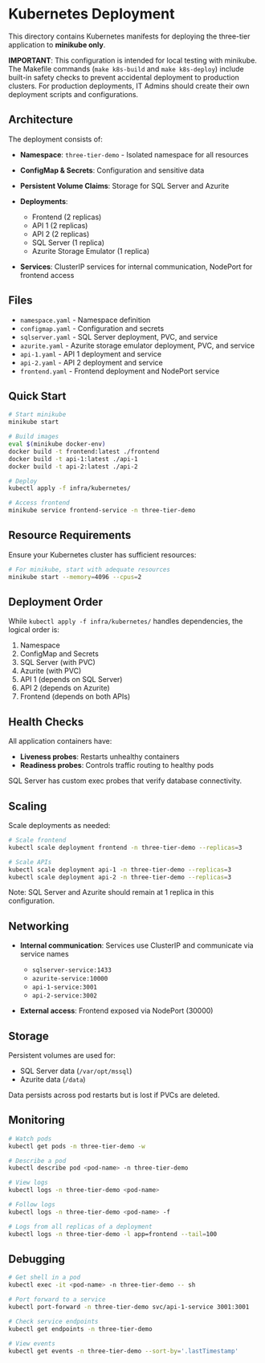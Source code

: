 # Kubernetes Deployment

This directory contains Kubernetes manifests for deploying the three-tier application to **minikube only**.

**IMPORTANT**: This configuration is intended for local testing with minikube. The Makefile commands (`make k8s-build` and `make k8s-deploy`) include built-in safety checks to prevent accidental deployment to production clusters. For production deployments, IT Admins should create their own deployment scripts and configurations.

## Architecture

The deployment consists of:

- **Namespace**: `three-tier-demo` - Isolated namespace for all resources
- **ConfigMap & Secrets**: Configuration and sensitive data
- **Persistent Volume Claims**: Storage for SQL Server and Azurite
- **Deployments**:
   - Frontend (2 replicas)
   - API 1 (2 replicas)
   - API 2 (2 replicas)
   - SQL Server (1 replica)
   - Azurite Storage Emulator (1 replica)

- **Services**: ClusterIP services for internal communication, NodePort for frontend access

## Files

- `namespace.yaml` - Namespace definition
- `configmap.yaml` - Configuration and secrets
- `sqlserver.yaml` - SQL Server deployment, PVC, and service
- `azurite.yaml` - Azurite storage emulator deployment, PVC, and service
- `api-1.yaml` - API 1 deployment and service
- `api-2.yaml` - API 2 deployment and service
- `frontend.yaml` - Frontend deployment and NodePort service

## Quick Start

```bash
# Start minikube
minikube start

# Build images
eval $(minikube docker-env)
docker build -t frontend:latest ./frontend
docker build -t api-1:latest ./api-1
docker build -t api-2:latest ./api-2

# Deploy
kubectl apply -f infra/kubernetes/

# Access frontend
minikube service frontend-service -n three-tier-demo
```

## Resource Requirements

Ensure your Kubernetes cluster has sufficient resources:

```bash
# For minikube, start with adequate resources
minikube start --memory=4096 --cpus=2
```

## Deployment Order

While `kubectl apply -f infra/kubernetes/` handles dependencies, the logical order is:

1. Namespace
2. ConfigMap and Secrets
3. SQL Server (with PVC)
4. Azurite (with PVC)
5. API 1 (depends on SQL Server)
6. API 2 (depends on Azurite)
7. Frontend (depends on both APIs)

## Health Checks

All application containers have:

- **Liveness probes**: Restarts unhealthy containers
- **Readiness probes**: Controls traffic routing to healthy pods

SQL Server has custom exec probes that verify database connectivity.

## Scaling

Scale deployments as needed:

```bash
# Scale frontend
kubectl scale deployment frontend -n three-tier-demo --replicas=3

# Scale APIs
kubectl scale deployment api-1 -n three-tier-demo --replicas=3
kubectl scale deployment api-2 -n three-tier-demo --replicas=3
```

Note: SQL Server and Azurite should remain at 1 replica in this configuration.

## Networking

- **Internal communication**: Services use ClusterIP and communicate via service names
   - `sqlserver-service:1433`
   - `azurite-service:10000`
   - `api-1-service:3001`
   - `api-2-service:3002`

- **External access**: Frontend exposed via NodePort (30000)

## Storage

Persistent volumes are used for:

- SQL Server data (`/var/opt/mssql`)
- Azurite data (`/data`)

Data persists across pod restarts but is lost if PVCs are deleted.

## Monitoring

```bash
# Watch pods
kubectl get pods -n three-tier-demo -w

# Describe a pod
kubectl describe pod <pod-name> -n three-tier-demo

# View logs
kubectl logs -n three-tier-demo <pod-name>

# Follow logs
kubectl logs -n three-tier-demo <pod-name> -f

# Logs from all replicas of a deployment
kubectl logs -n three-tier-demo -l app=frontend --tail=100
```

## Debugging

```bash
# Get shell in a pod
kubectl exec -it <pod-name> -n three-tier-demo -- sh

# Port forward to a service
kubectl port-forward -n three-tier-demo svc/api-1-service 3001:3001

# Check service endpoints
kubectl get endpoints -n three-tier-demo

# View events
kubectl get events -n three-tier-demo --sort-by='.lastTimestamp'
```
